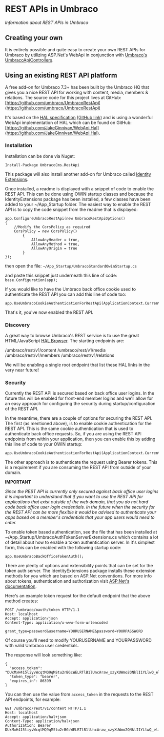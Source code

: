 # REST APIs in Umbraco

_Information about REST APIs in Umbraco_

## Creating your own

It is entirely possible and quite easy to create your own REST APIs for Umbraco by utilizing ASP.Net's WebApi in conjunction with [Umbraco's UmbracoApiControllers](../Controllers).

## Using an existing REST API platform

A free add-on for Umbraco 7.3+ has been built by the Umbraco HQ that gives you a nice REST API for working with content, media, members & relations.
The source code for this project lives at GitHub: [https://github.com/umbraco/UmbracoRestApi](https://github.com/umbraco/UmbracoRestApi)

It's based on the [HAL specification](http://stateless.co/hal_specification.html) [(GitHub link)](https://github.com/mikekelly/hal_specification)
and is using a wonderful WebApi implementation of HAL which can be found on GitHub: [https://github.com/JakeGinnivan/WebApi.Hal](https://github.com/JakeGinnivan/WebApi.Hal).

### Installation

Installation can be done via Nuget:

	Install-Package UmbracoCms.RestApi

This package will also install another add-on for Umbraco called [Identity Extensions](https://github.com/umbraco/UmbracoIdentityExtensions).

Once installed, a readme is displayed with a snippet of code to enable the REST API. This can be done using OWIN startup classes and because the IdentityExtensions package has
been installed, a few classes have been added to your ~/App_Startup folder. The easiest way to enable the REST API is to copy the code snippet from the readme that is displayed:


	app.ConfigureUmbracoRestApi(new UmbracoRestApiOptions()
	{
		//Modify the CorsPolicy as required
		CorsPolicy = new CorsPolicy()
            {
                AllowAnyHeader = true,
                AllowAnyMethod = true,
                AllowAnyOrigin = true
            }
	});

then open the file: `~/App_Startup/UmbracoStandardOwinStartup.cs`

and paste this snippet just underneath this line of code: `base.Configuration(app);`

If you would like to have the Umbraco back office cookie used to authenticate the REST API
you can add this line of code too:


	app.UseUmbracoCookieAuthenticationForRestApi(ApplicationContext.Current);

That's it, you've now enabled the REST API.

### Discovery

A great way to browse Umbraco's REST service is to use the great HTML/JavaScript [HAL Browser](https://github.com/mikekelly/hal-browser). The starting endpoints are:

/umbraco/rest/v1/content
/umbraco/rest/v1/media
/umbraco/rest/v1/members
/umbraco/rest/v1/relations

We will be enabling a single root endpoint that list these HAL links in the very near future!

### Security

Currently the REST API is secured based on back office user logins. In the future this will be enabled for front-end member logins and we'll allow for an easy
approach for configuring the security during startup/configuration of the REST API.

In the meantime, there are a couple of options for securing the REST API. The first (as mentioned above), is to enable cookie authentication for the REST API.
This is the same cookie authentication that is used to authenticate back office requests.
So, if you are using the REST API endpoints from within your application, then you can enable this by adding this line of code to your OWIN startup:


	app.UseUmbracoCookieAuthenticationForRestApi(ApplicationContext.Current);

The other approach is to authenticate the request using Bearer tokens. This is a requirement if you are consuming the REST API from outside of your domain.

**IMPORTANT**

_Since the REST API is currently only secured against back office user logins it is important to understand that if you want to use the REST API for applications
that exist outside of the web domain, that you do not hard code back office user login credentials. In the future when the security for the REST API can be more flexible
it would be advised to authenticate your apps based on a member's credentials that your app users would need to enter._

To enable token based authentication, see the file that has been installed at ~/App_Startup/UmbracoAuthTokenServerExtensions.cs which contains a lot of detail about
how to enable a token authentication server. In it's simplest form, this can be enabled with the following startup code:

	app.UseUmbracoBackOfficeTokenAuth();

There are plenty of options and extensibility points that can be set for the token auth server. The IdentityExtensions package installs these extension methods for you
which are based on ASP.Net conventions. For more info about tokens, authentication and authorization visit [ASP.Net's documentation](http://www.asp.net/aspnet/overview/owin-and-katana/owin-oauth-20-authorization-server).

Here's an example token request for the default endpoint that the above method creates:

	POST /umbraco/oauth/token HTTP/1.1
	Host: localhost
	Accept: application/json
	Content-Type: application/x-www-form-urlencoded

	grant_type=password&username=YOURUSERNAME&password=YOURPASSWORD

Of course you'll need to modify YOURUSERNAME and YOURPASSWORD with valid Umbraco user credentials.

The response will look something like:

	{
	  "access_token": "DUxMxH415liyvWcqtMQ9qMStu2rBGcWELRTlB1lUncAraw_xzyXUWmo2QNklI1YLlwQ_eliUV9x3t4MxJJ2lzraYlCGQIkKbzQ487G6vekbIPnaQ0mnEWwFBnSRK6bZa2CL_GdhTrlkMnrCDvhNjYh4U2lbvmAWuz8_23BIkH2K9G9JbVeTSnpk1o666fnITkbeLM602OSZqUT",
	  "token_type": "bearer",
	  "expires_in": 86399
	}

You can then use the value from `access_token` in the requests to the REST API endpoints, for example:

	GET /umbraco/rest/v1/content HTTP/1.1
	Host: localhost
	Accept: application/hal+json
	Content-Type: application/hal+json
	Authorization: Bearer DUxMxH415liyvWcqtMQ9qMStu2rBGcWELRTlB1lUncAraw_xzyXUWmo2QNklI1YLlwQ_eliUV9x3t4MxJJ2lzraYlCGQIkKbzQ487G6vekbIPnaQ0mnEWwFBnSRK6bZa2CL_GdhTrlkMnrCDvhNjYh4U2lbvmAWuz8_23BIkH2K9G9JbVeTSnpk1o666fnITkbeLM602OSZqUT
